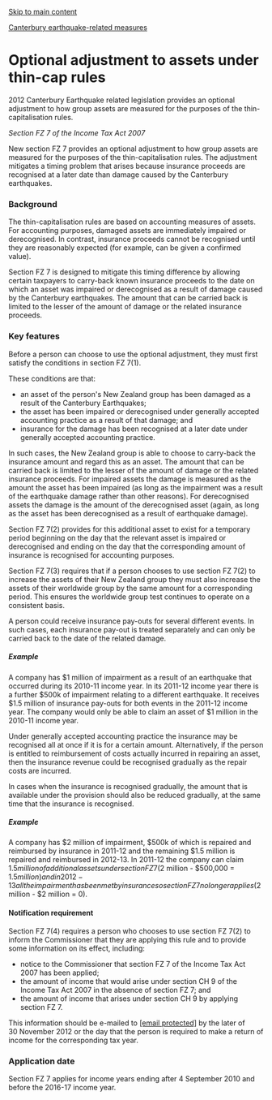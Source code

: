 [Skip to main content](#main-content-tt)

[Canterbury earthquake-related measures](/new-legislation/act-articles/taxation-annual-rates-returns-filing-and-remedial-matters-act-2012/canterbury-earthquake-related-measures "Canterbury earthquake-related measures")

Optional adjustment to assets under thin-cap rules
==================================================

2012 Canterbury Earthquake related legislation provides an optional adjustment to how group assets are measured for the purposes of the thin-capitalisation rules.

_Section FZ 7 of the Income Tax Act 2007_

New section FZ 7 provides an optional adjustment to how group assets are measured for the purposes of the thin-capitalisation rules. The adjustment mitigates a timing problem that arises because insurance proceeds are recognised at a later date than damage caused by the Canterbury earthquakes.

### Background

The thin-capitalisation rules are based on accounting measures of assets. For accounting purposes, damaged assets are immediately impaired or derecognised. In contrast, insurance proceeds cannot be recognised until they are reasonably expected (for example, can be given a confirmed value).

Section FZ 7 is designed to mitigate this timing difference by allowing certain taxpayers to carry-back known insurance proceeds to the date on which an asset was impaired or derecognised as a result of damage caused by the Canterbury earthquakes. The amount that can be carried back is limited to the lesser of the amount of damage or the related insurance proceeds.

### Key features

Before a person can choose to use the optional adjustment, they must first satisfy the conditions in section FZ 7(1).

These conditions are that:

*   an asset of the person's New Zealand group has been damaged as a result of the Canterbury Earthquakes;
*   the asset has been impaired or derecognised under generally accepted accounting practice as a result of that damage; and
*   insurance for the damage has been recognised at a later date under generally accepted accounting practice.

In such cases, the New Zealand group is able to choose to carry-back the insurance amount and regard this as an asset. The amount that can be carried back is limited to the lesser of the amount of damage or the related insurance proceeds. For impaired assets the damage is measured as the amount the asset has been impaired (as long as the impairment was a result of the earthquake damage rather than other reasons). For derecognised assets the damage is the amount of the derecognised asset (again, as long as the asset has been derecognised as a result of earthquake damage).

Section FZ 7(2) provides for this additional asset to exist for a temporary period beginning on the day that the relevant asset is impaired or derecognised and ending on the day that the corresponding amount of insurance is recognised for accounting purposes.

Section FZ 7(3) requires that if a person chooses to use section FZ 7(2) to increase the assets of their New Zealand group they must also increase the assets of their worldwide group by the same amount for a corresponding period. This ensures the worldwide group test continues to operate on a consistent basis.

A person could receive insurance pay-outs for several different events. In such cases, each insurance pay-out is treated separately and can only be carried back to the date of the related damage.

##### Example

A company has $1 million of impairment as a result of an earthquake that occurred during its 2010-11 income year. In its 2011-12 income year there is a further $500k of impairment relating to a different earthquake. It receives $1.5 million of insurance pay-outs for both events in the 2011-12 income year. The company would only be able to claim an asset of $1 million in the 2010-11 income year.

Under generally accepted accounting practice the insurance may be recognised all at once if it is for a certain amount. Alternatively, if the person is entitled to reimbursement of costs actually incurred in repairing an asset, then the insurance revenue could be recognised gradually as the repair costs are incurred.

In cases when the insurance is recognised gradually, the amount that is available under the provision should also be reduced gradually, at the same time that the insurance is recognised.

##### Example

A company has $2 million of impairment, $500k of which is repaired and reimbursed by insurance in 2011-12 and the remaining $1.5 million is repaired and reimbursed in 2012-13. In 2011-12 the company can claim $1.5 million of additional assets under section FZ 7 ($2 million - $500,000 = $1.5 million) and in 2012-13 all the impairment has been met by insurance so section FZ 7 no longer applies ($2 million - $2 million = 0).

#### Notification requirement

Section FZ 7(4) requires a person who chooses to use section FZ 7(2) to inform the Commissioner that they are applying this rule and to provide some information on its effect, including:

*   notice to the Commissioner that section FZ 7 of the Income Tax Act 2007 has been applied;
*   the amount of income that would arise under section CH 9 of the Income Tax Act 2007 in the absence of section FZ 7; and
*   the amount of income that arises under section CH 9 by applying section FZ 7.

This information should be e-mailed to [\[email protected\]](/cdn-cgi/l/email-protection#74171b19041100111a005a1501001c1b061d000d341d06105a131b02005a1a0e)
 by the later of 30 November 2012 or the day that the person is required to make a return of income for the corresponding tax year.

### Application date

Section FZ 7 applies for income years ending after 4 September 2010 and before the 2016-17 income year.